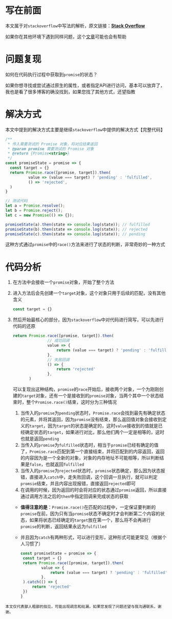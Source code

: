 ﻿# 写在前面

  本文属于对`stackoverflow`中写法的解析，原文链接：[**Stack Overflow** ](https://stackoverflow.com/questions/30564053/how-can-i-synchronously-determine-a-javascript-promises-state)

  如果你在其他环境下遇到同样问题，这个[文章](https://blog.csdn.net/Lee_01/article/details/124892590)可能也会有帮助

# 问题复现

  如何在代码执行过程中获取到`promise`的状态？

  如果你想寻找或尝试通过原生的属性，或者指定API进行访问，基本可以放弃了，我也是看了很多博客的确没找到，如果您找了其他方式，还望指教

# 解决方式

  本文中提到的解决方式主要是继续`stackoverflow`中提供的解决方式【完整代码】

  ```js
  /**
   * 传入需要测试的 Promise 对象，将对应结果返回
   * @param promise 需要测试的 Promise 对象
   * @return {Promise<string>}
   */
  const promiseState = promise => {
  	const target = {}
  	return Promise.race([promise, target]).then(
  			value => (value === target) ? 'pending' : 'fulfilled',
  			() => 'rejected',
  	)
  }
  
  // 测试代码
  let a = Promise.resolve();
  let b = Promise.reject();
  let c = new Promise(() => {});
  
  promiseState(a).then(state => console.log(state)); // fulfilled
  promiseState(b).then(state => console.log(state)); // rejected
  promiseState(c).then(state => console.log(state)); // pending
  ```

  这种方式通过`promise`中的`race()`方法来进行了状态的判断，非常奇妙的一种方式

# 代码分析

  1. 在方法中会接收一个`promise`对象，开始了整个方法

  2. 进入方法后会先创建一个`target`对象，这个对象只用于后续的匹配，没有其他含义

     ```js
     const target = {}
     ```

  3. 然后开始最核心的部分，因为`stackoverflow`中对代码进行简写，可以先进行代码的还原

     ```js
     return Promise.race([promise, target]).then(
         			// 成功回调
     				value => {
     					return (value === target) ? 'pending' : 'fulfilled'
     				},
         			// 失败回调
     				() => {
     					return 'rejected'
     				},
     		)
     ```

     可以复现出这种结构，`promise`的`race`开始后，接收两个对象，一个为刚刚创建的`target`对象，还有一个是接收到的`promise`对象，当两个其中一个状态结束时，整个`Promise.race()`结束，这时分为三种情况

     1. 当传入的`promise`为`pending`状态时，`Promise.race`会找到最先有确定状态的元素，并将其返回，因为`promise`没有结束，那么返回值对象会接收到定义的`target`，因为`target`的状态是确定的，这时`value`接收到的值就是已经确定状态的`target`，如果进行对比，那么他们两个一定是相等的，这时也就是返回`pending`
     2. 当传入的`promise`为`fulfilled`状态时，相当于`promise`已经有确定的值了，`Promise.race`匹配到第一个直接结束，并将匹配到的内容返回，返回的内容因为是一个全新的对象，对象的内存地址不可能相等，所以判断结果是`false`，也就返回`fulfilled`
     3. 当传入的`promise`为`rejected`状态时，`promise`状态确定，那么因为状态报错，直接进入`catch`中，走失败回调，这个回调一旦执行，就可以判定`promsie`结束，并且内容出现报错，直接返回`rejected`即可
     4. 在调用的时候，因为返回的时会将对应的状态通过`promise`返回，所以直接通过调用方法之后的`then`中指定回调来完成状态的获取

     - **值得注意的是**：`Promise.race()`在匹配的过程中，一定保证要判断的`promise`在前，因为只有当`promise`状态不确定时才会判断第二个内容的状态，如果将状态已经确定的`target`放在第一个，那么将不会再进行`promise`的判断，返回结果永远为`fulfilled`

     - 并且因为`catch`有两种形式，可以进行变形，这种形式可能更常见（根据个人习惯了）

       ```js
       const promiseState = promise => {
       	const target = {}
       	return Promise.race([promise, target]).then(
       			value => {
       				return (value === target) ? 'pending' : 'fulfilled'
       			},
       	).catch(() => {
       		return 'rejected'
       	})
       }
       ```


`本文仅代表鄙人粗鄙的拙见，可能出现疏忽和纰漏，如果您发现了问题还望与我沟通联系，谢谢。`
